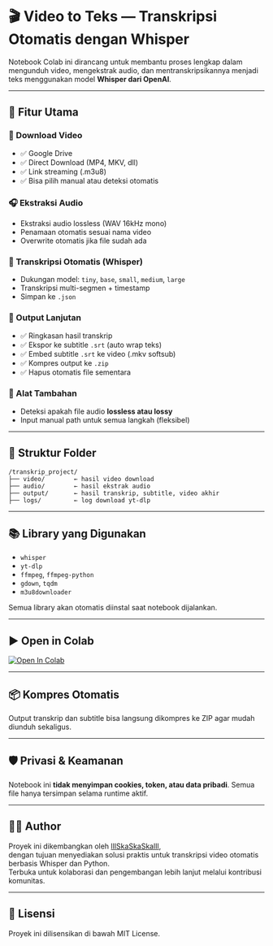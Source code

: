 # 🎬 Video to Teks — Transkripsi Otomatis dengan Whisper

Notebook Colab ini dirancang untuk membantu proses lengkap dalam mengunduh video, mengekstrak audio, dan mentranskripsikannya menjadi teks menggunakan model **Whisper dari OpenAI**.

---

## 🚀 Fitur Utama

### 🧩 Download Video
- ✅ Google Drive
- ✅ Direct Download (MP4, MKV, dll)
- ✅ Link streaming (.m3u8)
- ✅ Bisa pilih manual atau deteksi otomatis

### 🎧 Ekstraksi Audio
- Ekstraksi audio lossless (WAV 16kHz mono)
- Penamaan otomatis sesuai nama video
- Overwrite otomatis jika file sudah ada

### 🧠 Transkripsi Otomatis (Whisper)
- Dukungan model: `tiny`, `base`, `small`, `medium`, `large`
- Transkripsi multi-segmen + timestamp
- Simpan ke `.json`

### 📄 Output Lanjutan
- ✅ Ringkasan hasil transkrip
- ✅ Ekspor ke subtitle `.srt` (auto wrap teks)
- ✅ Embed subtitle `.srt` ke video (.mkv softsub)
- ✅ Kompres output ke `.zip`
- ✅ Hapus otomatis file sementara

### 🧪 Alat Tambahan
- Deteksi apakah file audio **lossless atau lossy**
- Input manual path untuk semua langkah (fleksibel)

---

## 📁 Struktur Folder
```
/transkrip_project/
├── video/        ← hasil video download
├── audio/        ← hasil ekstrak audio
├── output/       ← hasil transkrip, subtitle, video akhir
├── logs/         ← log download yt-dlp
```

---

## 📚 Library yang Digunakan
- `whisper`
- `yt-dlp`
- `ffmpeg`, `ffmpeg-python`
- `gdown`, `tqdm`
- `m3u8downloader`

Semua library akan otomatis diinstal saat notebook dijalankan.

---

## ▶️ Open in Colab

[![Open In Colab](https://colab.research.google.com/assets/colab-badge.svg)](https://colab.research.google.com/github/lIlSkaSkaSkalIl/Video-to-Teks/blob/e2a3562961f8fd8ba0d444faab80b0a13c897106/Video%20to%20Teks.ipynb)

---

## 📦 Kompres Otomatis
Output transkrip dan subtitle bisa langsung dikompres ke ZIP agar mudah diunduh sekaligus.

---

## 🛡️ Privasi & Keamanan
Notebook ini **tidak menyimpan cookies, token, atau data pribadi**. Semua file hanya tersimpan selama runtime aktif.

---

## 👨‍💻 Author

Proyek ini dikembangkan oleh [lIlSkaSkaSkalIl](https://github.com/lIlSkaSkaSkalIl),  
dengan tujuan menyediakan solusi praktis untuk transkripsi video otomatis berbasis Whisper dan Python.  
Terbuka untuk kolaborasi dan pengembangan lebih lanjut melalui kontribusi komunitas.

---

## 📄 Lisensi

Proyek ini dilisensikan di bawah MIT License.
